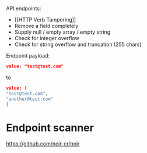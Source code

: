 API endpoints:
* [[HTTP Verb Tampering]]
* Remove a field completely
* Supply null / empty array / empty string
* Check for integer overflow
* Check for string overflow and truncation (255 chars)

Endpoint payload: 
```json
value: "test@test.com"
```
to
```json
value: [
"test@test.com",
"another@test.com"
]
```
# Endpoint scanner
https://github.com/noir-cr/noir